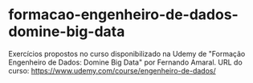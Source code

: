 # formacao-engenheiro-de-dados-domine-big-data
Exercícios propostos no curso disponibilizado na Udemy de "Formação Engenheiro de Dados: Domine Big Data" por Fernando Amaral. 
URL do curso: https://www.udemy.com/course/engenheiro-de-dados/ 
